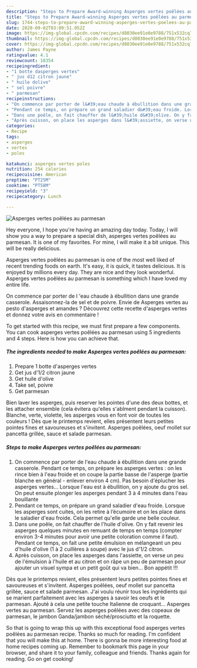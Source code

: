 ```yaml
---
description: "Steps to Prepare Award-winning Asperges vertes poêlées au parmesan"
title: "Steps to Prepare Award-winning Asperges vertes poêlées au parmesan"
slug: 1744-steps-to-prepare-award-winning-asperges-vertes-poelees-au-parmesan
date: 2020-09-02T03:09:51.052Z
image: https://img-global.cpcdn.com/recipes/d8030ee91e0e9788/751x532cq70/asperges-vertes-poelees-au-parmesan-photo-principale-de-la-recette.jpg
thumbnail: https://img-global.cpcdn.com/recipes/d8030ee91e0e9788/751x532cq70/asperges-vertes-poelees-au-parmesan-photo-principale-de-la-recette.jpg
cover: https://img-global.cpcdn.com/recipes/d8030ee91e0e9788/751x532cq70/asperges-vertes-poelees-au-parmesan-photo-principale-de-la-recette.jpg
author: James Payne
ratingvalue: 4.1
reviewcount: 18354
recipeingredient:
- "1 botte dasperges vertes"
- " jus d12 citron jaune"
- " huile dolive"
- " sel poivre"
- " parmesan"
recipeinstructions:
- "On commence par porter de l&#39;eau chaude à ébullition dans une grande casserole. Pendant ce temps, on prépare les asperges vertes : on les rince bien à l&#39;eau froide et on coupe la partie basse de l&#39;asperge (partie blanche en général - enlever environ 4 cm). Pas besoin d&#39;éplucher les asperges vertes... Lorsque l&#39;eau est à ébullition, on y ajoute du gros sel. On peut ensuite plonger les asperges pendant 3 à 4 minutes dans l&#39;eau bouillante"
- "Pendant ce temps, on prépare un grand saladier d&#39;eau froide. Lorsque les asperges sont cuites, on les retire à l’écumoire et on les place dans le saladier d&#39;eau froide. Cela permet qu&#39;elle garde une belle couleur."
- "Dans une poêle, on fait chauffer de l&#39;huile d&#39;olive. On y fait revenir les asperges quelques minutes en remuant de temps en temps (compter environ 3-4 minutes pour avoir une petite coloration comme il faut). Pendant ce temps, on fait une petite émulsion en mélangeant un peu d&#39;huile d&#39;olive (1 à 2 cuillères à soupe) avec le jus d&#39;1/2 citron."
- "Après cuisson, on place les asperges dans l&#39;assiette, on verse un peu de l&#39;émulsion à l&#39;huile et au citron et on râpe un peu de parmesan pour ajouter un visuel sympa et un petit goût qui va bien... Bon appétit !!!"
categories:
- Recipe
tags:
- asperges
- vertes
- poles

katakunci: asperges vertes poles 
nutrition: 254 calories
recipecuisine: American
preptime: "PT25M"
cooktime: "PT58M"
recipeyield: "3"
recipecategory: Lunch

---
```



![Asperges vertes poêlées au parmesan](https://img-global.cpcdn.com/recipes/d8030ee91e0e9788/751x532cq70/asperges-vertes-poelees-au-parmesan-photo-principale-de-la-recette.jpg)

Hey everyone, I hope you're having an amazing day today. Today, I will show you a way to prepare a special dish, asperges vertes poêlées au parmesan. It is one of my favorites. For mine, I will make it a bit unique. This will be really delicious.

Asperges vertes poêlées au parmesan is one of the most well liked of recent trending foods on earth. It's easy, it is quick, it tastes delicious. It is enjoyed by millions every day. They are nice and they look wonderful. Asperges vertes poêlées au parmesan is something which I have loved my entire life.

On commence par porter de l &#39;eau chaude à ébullition dans une grande casserole. Assaisonnez-la de sel et de poivre. Envie de Asperges vertes au pesto d&#39;asperges et amandes ? Découvrez cette recette d&#39;asperges vertes et donnez votre avis en commentaire !


To get started with this recipe, we must first prepare a few components. You can cook asperges vertes poêlées au parmesan using 5 ingredients and 4 steps. Here is how you can achieve that.

<!--inarticleads1-->

##### The ingredients needed to make Asperges vertes poêlées au parmesan:

1. Prepare 1 botte d&#39;asperges vertes
1. Get  jus d&#39;1/2 citron jaune
1. Get  huile d&#39;olive
1. Take  sel, poivre
1. Get  parmesan


Bien laver les asperges, puis reserver les pointes d&#39;une des deux bottes, et les attacher ensemble (cela évitera qu&#39;elles s&#39;abîment pendant la cuisson). Blanche, verte, violette, les asperges vous en font voir de toutes les couleurs ! Dès que le printemps revient, elles présentent leurs petites pointes fines et savoureuses et s&#39;invitent. Asperges poêlées, oeuf mollet sur pancetta grillée, sauce et salade parmesan. 

<!--inarticleads2-->

##### Steps to make Asperges vertes poêlées au parmesan:

1. On commence par porter de l&#39;eau chaude à ébullition dans une grande casserole. Pendant ce temps, on prépare les asperges vertes : on les rince bien à l&#39;eau froide et on coupe la partie basse de l&#39;asperge (partie blanche en général - enlever environ 4 cm). Pas besoin d&#39;éplucher les asperges vertes... Lorsque l&#39;eau est à ébullition, on y ajoute du gros sel. On peut ensuite plonger les asperges pendant 3 à 4 minutes dans l&#39;eau bouillante
1. Pendant ce temps, on prépare un grand saladier d&#39;eau froide. Lorsque les asperges sont cuites, on les retire à l’écumoire et on les place dans le saladier d&#39;eau froide. Cela permet qu&#39;elle garde une belle couleur.
1. Dans une poêle, on fait chauffer de l&#39;huile d&#39;olive. On y fait revenir les asperges quelques minutes en remuant de temps en temps (compter environ 3-4 minutes pour avoir une petite coloration comme il faut). Pendant ce temps, on fait une petite émulsion en mélangeant un peu d&#39;huile d&#39;olive (1 à 2 cuillères à soupe) avec le jus d&#39;1/2 citron.
1. Après cuisson, on place les asperges dans l&#39;assiette, on verse un peu de l&#39;émulsion à l&#39;huile et au citron et on râpe un peu de parmesan pour ajouter un visuel sympa et un petit goût qui va bien... Bon appétit !!!


Dès que le printemps revient, elles présentent leurs petites pointes fines et savoureuses et s&#39;invitent. Asperges poêlées, oeuf mollet sur pancetta grillée, sauce et salade parmesan. J&#39;ai voulu réunir tous les ingrédients qui se marient parfaitement avec les asperges à savoir les oeufs et le parmesan. Ajouté à cela une petite touche Italienne de croquant… Asperges vertes au parmesan. Servez les asperges poêlées avec des copeaux de parmesan, le jambon Ganda/jambon séché/prosciutto et la roquette. 

So that is going to wrap this up with this exceptional food asperges vertes poêlées au parmesan recipe. Thanks so much for reading. I'm confident that you will make this at home. There is gonna be more interesting food at home recipes coming up. Remember to bookmark this page in your browser, and share it to your family, colleague and friends. Thanks again for reading. Go on get cooking!
